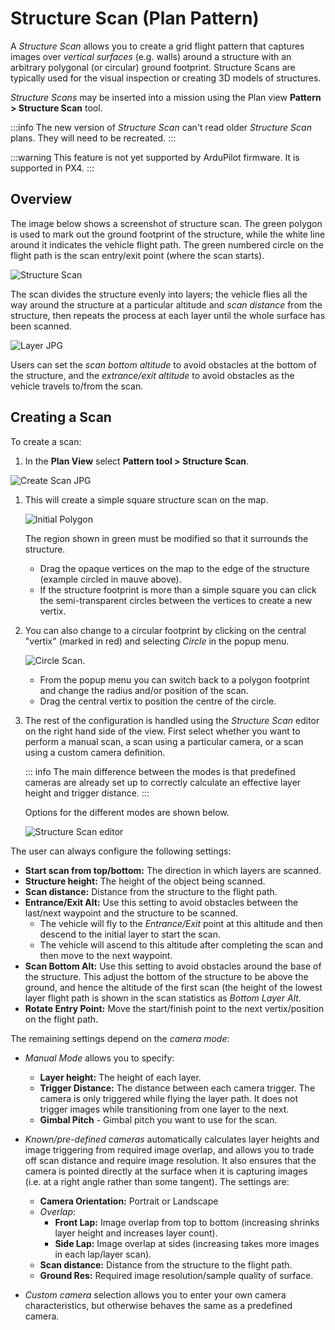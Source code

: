 # Structure Scan (Plan Pattern)

A _Structure Scan_ allows you to create a grid flight pattern that captures images over _vertical surfaces_ (e.g. walls) around a structure with an arbitrary polygonal (or circular) ground footprint.
Structure Scans are typically used for the visual inspection or creating 3D models of structures.

_Structure Scans_ may be inserted into a mission using the Plan view **Pattern > Structure Scan** tool.

:::info
The new version of _Structure Scan_ can't read older _Structure Scan_ plans. They will need to be recreated.
:::

:::warning
This feature is not yet supported by ArduPilot firmware.
It is supported in PX4.
:::

## Overview

The image below shows a screenshot of structure scan.
The green polygon is used to mark out the ground footprint of the structure, while the white line around it indicates the vehicle flight path.
The green numbered circle on the flight path is the scan entry/exit point (where the scan starts).

![Structure Scan](../../../assets/plan/structure_scan_v2/structure_scan.jpg)

The scan divides the structure evenly into layers; the vehicle flies all the way around the structure at a particular altitude and _scan distance_ from the structure, then repeats the process at each layer until the whole surface has been scanned.

![Layer JPG](../../../assets/plan/structure_scan_v2/layers.jpg)

Users can set the _scan bottom altitude_ to avoid obstacles at the bottom of the structure, and the _extrance/exit altitude_ to avoid obstacles as the vehicle travels to/from the scan.

## Creating a Scan

To create a scan:

1. In the **Plan View** select **Pattern tool > Structure Scan**.

![Create Scan JPG](../../../assets/plan/structure_scan_v2/create_scan.jpg)

1. This will create a simple square structure scan on the map.

   ![Initial Polygon](../../../assets/plan/structure_scan_v2/initial_polygon_scan.jpg)

   The region shown in green must be modified so that it surrounds the structure.

   - Drag the opaque vertices on the map to the edge of the structure (example circled in mauve above).
   - If the structure footprint is more than a simple square you can click the semi-transparent circles between the vertices to create a new vertix.

2. You can also change to a circular footprint by clicking on the central "vertix" (marked in red) and selecting _Circle_ in the popup menu.

   ![Circle Scan](../../../assets/plan/structure_scan_v2/circle_scan.jpg).

   - From the popup menu you can switch back to a polygon footprint and change the radius and/or position of the scan.
   - Drag the central vertix to position the centre of the circle.

3. The rest of the configuration is handled using the _Structure Scan_ editor on the right hand side of the view.
   First select whether you want to perform a manual scan, a scan using a particular camera, or a scan using a custom camera definition.

   ::: info
   The main difference between the modes is that predefined cameras are already set up to correctly calculate an effective layer height and trigger distance.
   :::

   Options for the different modes are shown below.

   ![Structure Scan editor](../../../assets/plan/structure_scan_v2/editor_options.jpg)

The user can always configure the following settings:

- **Start scan from top/bottom:** The direction in which layers are scanned.
- **Structure height:** The height of the object being scanned.
- **Scan distance:** Distance from the structure to the flight path.
- **Entrance/Exit Alt:** Use this setting to avoid obstacles between the last/next waypoint and the structure to be scanned.
  - The vehicle will fly to the _Entrance/Exit_ point at this altitude and then descend to the initial layer to start the scan.
  - The vehicle will ascend to this altitude after completing the scan and then move to the next waypoint.
- **Scan Bottom Alt:** Use this setting to avoid obstacles around the base of the structure.
  This adjust the bottom of the structure to be above the ground, and hence the altitude of the first scan (the height of the lowest layer flight path is shown in the scan statistics as _Bottom Layer Alt_.
- **Rotate Entry Point:** Move the start/finish point to the next vertix/position on the flight path.

The remaining settings depend on the _camera mode_:

- _Manual Mode_ allows you to specify:
  - **Layer height:** The height of each layer.
  - **Trigger Distance:** The distance between each camera trigger.
    The camera is only triggered while flying the layer path.
    It does not trigger images while transitioning from one layer to the next.
  - **Gimbal Pitch** - Gimbal pitch you want to use for the scan.

- _Known/pre-defined cameras_ automatically calculates layer heights and image triggering from required image overlap, and allows you to trade off scan distance and require image resolution.
  It also ensures that the camera is pointed directly at the surface when it is capturing images (i.e. at a right angle rather than some tangent).
  The settings are:

  - **Camera Orientation:** Portrait or Landscape
  - _Overlap_:
    - **Front Lap:** Image overlap from top to bottom (increasing shrinks layer height and increases layer count).
    - **Side Lap:** Image overlap at sides (increasing takes more images in each lap/layer scan).
  - **Scan distance:** Distance from the structure to the flight path.
  - **Ground Res:** Required image resolution/sample quality of surface.

- _Custom camera_ selection allows you to enter your own camera characteristics, but otherwise behaves the same as a predefined camera.
